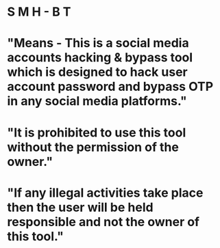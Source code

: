 # S M H - B T
# "Means - This is a social media accounts hacking & bypass tool which is designed to hack user account password and bypass OTP in any social media platforms."
# "It is prohibited to use this tool without the permission of the owner."
# "If any illegal activities take place then the user will be held responsible and not the owner of this tool."
